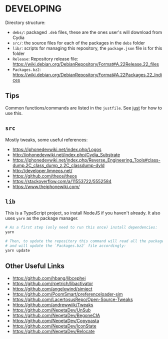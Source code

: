 # DEVELOPING

Directory structure:

* `debs/`: packaged `.deb` files, these are the ones user's will download from Cydia
* `src/`: the source files for each of the packages in the `debs` folder
* `lib/`: scripts for managing this repository, the `package.json` file is for this folder
* `Release`: Repository release file: https://wiki.debian.org/DebianRepository/Format#A.22Release.22_files
* `Packages.bz2`: https://wiki.debian.org/DebianRepository/Format#A.22Packages.22_Indices

## Tips

Common functions/commands are listed in the `justfile`. See [just] for how to use this.

## `src`

Mostly tweaks, some useful references:

* https://iphonedevwiki.net/index.php/Logos
* http://iphonedevwiki.net/index.php/Cydia_Substrate
* https://iphonedevwiki.net/index.php/Reverse_Engineering_Tools#class-dump.2C_class_dump_z.2C_classdump-dyld
* http://developer.limneos.net/
* https://github.com/theos/theos
* https://stackoverflow.com/a/11553722/5552584
* https://www.theiphonewiki.com/

## `lib`

This is a TypeScript project, so install NodeJS if you haven't already.
It also uses `yarn` as the package manager.

```bash
# As a first step (only need to run this once) install dependencies:
yarn

# Then, to update the repository this command will read all the packages in `debs`
# and will update the `Packages.bz2` file accordingly:
yarn update
```

## Other Useful Links

* https://github.com/hbang/libcephei
* https://github.com/rpetrich/libactivator
* https://github.com/angelxwind/simject
* https://github.com/PoomSmart/preferenceloader-sim
* https://github.com/LacertosusRepo/Open-Source-Tweaks
* https://github.com/andrewwiik/Tweaks
* https://github.com/NepetaDev/UnSub
* https://github.com/NepetaDev/BegoneCIA
* https://github.com/NepetaDev/Copypasta
* https://github.com/NepetaDev/IconState
* https://github.com/NepetaDev/Relocate

[just]: https://github.com/casey/just
